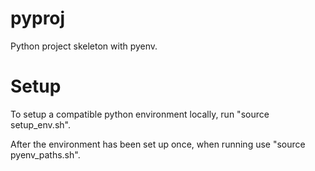pyproj
======

Python project skeleton with pyenv.

Setup
=====

To setup a compatible python environment locally, run "source setup_env.sh".


After the environment has been set up once, when running use "source pyenv_paths.sh".
